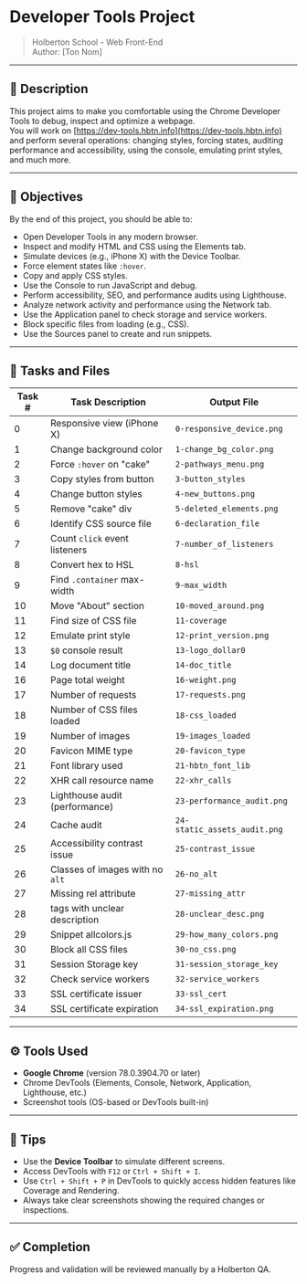 # Developer Tools Project

> Holberton School - Web Front-End  
> Author: [Ton Nom]

---

## 📌 Description

This project aims to make you comfortable using the Chrome Developer Tools to debug, inspect and optimize a webpage.  
You will work on [https://dev-tools.hbtn.info](https://dev-tools.hbtn.info) and perform several operations: changing styles, forcing states, auditing performance and accessibility, using the console, emulating print styles, and much more.

---

## 🎯 Objectives

By the end of this project, you should be able to:

- Open Developer Tools in any modern browser.
- Inspect and modify HTML and CSS using the Elements tab.
- Simulate devices (e.g., iPhone X) with the Device Toolbar.
- Force element states like `:hover`.
- Copy and apply CSS styles.
- Use the Console to run JavaScript and debug.
- Perform accessibility, SEO, and performance audits using Lighthouse.
- Analyze network activity and performance using the Network tab.
- Use the Application panel to check storage and service workers.
- Block specific files from loading (e.g., CSS).
- Use the Sources panel to create and run snippets.

---

## 🧪 Tasks and Files

| Task # | Task Description | Output File |
|--------|------------------|-------------|
| 0 | Responsive view (iPhone X) | `0-responsive_device.png` |
| 1 | Change background color | `1-change_bg_color.png` |
| 2 | Force `:hover` on "cake" | `2-pathways_menu.png` |
| 3 | Copy styles from button | `3-button_styles` |
| 4 | Change button styles | `4-new_buttons.png` |
| 5 | Remove "cake" div | `5-deleted_elements.png` |
| 6 | Identify CSS source file | `6-declaration_file` |
| 7 | Count `click` event listeners | `7-number_of_listeners` |
| 8 | Convert hex to HSL | `8-hsl` |
| 9 | Find `.container` max-width | `9-max_width` |
| 10 | Move "About" section | `10-moved_around.png` |
| 11 | Find size of CSS file | `11-coverage` |
| 12 | Emulate print style | `12-print_version.png` |
| 13 | `$0` console result | `13-logo_dollar0` |
| 14 | Log document title | `14-doc_title` |
| 16 | Page total weight | `16-weight.png` |
| 17 | Number of requests | `17-requests.png` |
| 18 | Number of CSS files loaded | `18-css_loaded` |
| 19 | Number of images | `19-images_loaded` |
| 20 | Favicon MIME type | `20-favicon_type` |
| 21 | Font library used | `21-hbtn_font_lib` |
| 22 | XHR call resource name | `22-xhr_calls` |
| 23 | Lighthouse audit (performance) | `23-performance_audit.png` |
| 24 | Cache audit | `24-static_assets_audit.png` |
| 25 | Accessibility contrast issue | `25-contrast_issue` |
| 26 | Classes of images with no `alt` | `26-no_alt` |
| 27 | Missing rel attribute | `27-missing_attr` |
| 28 | <a> tags with unclear description | `28-unclear_desc.png` |
| 29 | Snippet allcolors.js | `29-how_many_colors.png` |
| 30 | Block all CSS files | `30-no_css.png` |
| 31 | Session Storage key | `31-session_storage_key` |
| 32 | Check service workers | `32-service_workers` |
| 33 | SSL certificate issuer | `33-ssl_cert` |
| 34 | SSL certificate expiration | `34-ssl_expiration.png` |

---

## ⚙️ Tools Used

- **Google Chrome** (version 78.0.3904.70 or later)
- Chrome DevTools (Elements, Console, Network, Application, Lighthouse, etc.)
- Screenshot tools (OS-based or DevTools built-in)

---

## 🧠 Tips

- Use the **Device Toolbar** to simulate different screens.
- Access DevTools with `F12` or `Ctrl + Shift + I`.
- Use `Ctrl + Shift + P` in DevTools to quickly access hidden features like Coverage and Rendering.
- Always take clear screenshots showing the required changes or inspections.

---

## ✅ Completion

Progress and validation will be reviewed manually by a Holberton QA.  
